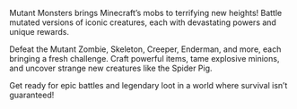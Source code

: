 Mutant Monsters brings Minecraft’s mobs to terrifying new heights! Battle mutated versions of iconic creatures, each with devastating powers and unique rewards.

Defeat the Mutant Zombie, Skeleton, Creeper, Enderman, and more, each bringing a fresh challenge. Craft powerful items, tame explosive minions, and uncover strange new creatures like the Spider Pig.

Get ready for epic battles and legendary loot in a world where survival isn’t guaranteed!